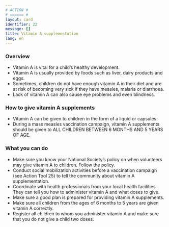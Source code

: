 ```yaml
---
# ACTION #
# ====== #
layout: card
identifier: 22
message: []
title: Vitamin A supplementation
lang: en
---
```


### Overview

- Vitamin A is vital for a child’s healthy development. 
- Vitamin A is usually provided by foods such as liver, dairy products and eggs. 
- Sometimes, children do not have enough vitamin A in their diet and are at risk of becoming very sick if they have measles, malaria or diarrhoea. 
- Lack of vitamin A can also cause eye problems and even blindness.

### How to give vitamin A supplements

- Vitamin A can be given to children in the form of a liquid or capsules. 
- During a mass measles vaccination campaign, vitamin A supplements should be given to ALL CHILDREN BETWEEN 6 MONTHS AND 5 YEARS OF AGE.

### What you can do

- Make sure you know your National Society’s policy on when volunteers may give vitamin A to children. Follow the policy.
-	Conduct social mobilization activities before a vaccination campaign (see Action Tool 25) to tell the community about vitamin A supplementation.
-	Coordinate with health professionals from your local health facilities. They can tell you how to administer vitamin A and what doses to give.
- Make sure a good plan is prepared for providing vitamin A supplements.
-	Make sure all children from the ages of 6 months to 5 years are given vitamin A correctly.
-	Register all children to whom you administer vitamin A and make sure that you do not give a child two doses.
